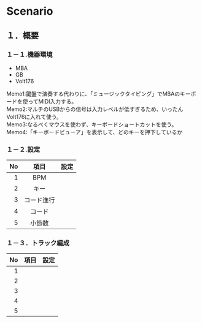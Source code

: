 # Scenario
## １．概要
### １－１.機器環境
- MBA
- GB
- Volt176
  
Memo1:鍵盤で演奏する代わりに、「ミュージックタイピング」でMBAのキーボードを使ってMIDI入力する。  
Memo2:マルチのUSBからの信号は入力レベルが低すぎるため、いったんVolt176に入れて使う。  
Memo3:なるべくマウスを使わず、キーボードショートカットを使う。  
Memo4:「キーボードビューア」を表示して、どのキーを押下しているか
### １－２.設定

|No|項目|設定|
|--:|:--:|:--|
|1|BPM||
|2|キー||
|3|コード進行||
|4|コード||
|5|小節数||
  
### １－３．トラック編成
|No|項目|設定|
|--:|:--:|:--|
|1|||
|2|||
|3|||
|4|||
|5|||

